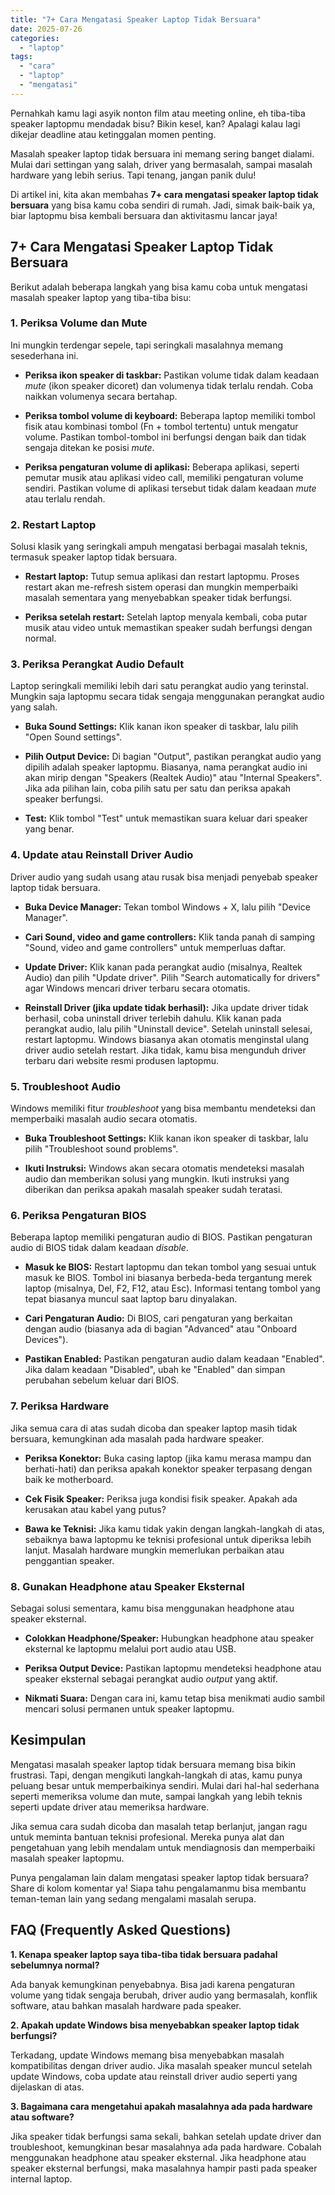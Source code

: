 ```yaml
---
title: "7+ Cara Mengatasi Speaker Laptop Tidak Bersuara"
date: 2025-07-26
categories: 
  - "laptop"
tags: 
  - "cara"
  - "laptop"
  - "mengatasi"
---
```


Pernahkah kamu lagi asyik nonton film atau meeting online, eh tiba-tiba speaker laptopmu mendadak bisu? Bikin kesel, kan? Apalagi kalau lagi dikejar deadline atau ketinggalan momen penting.

Masalah speaker laptop tidak bersuara ini memang sering banget dialami. Mulai dari settingan yang salah, driver yang bermasalah, sampai masalah hardware yang lebih serius. Tapi tenang, jangan panik dulu!

Di artikel ini, kita akan membahas **7+ cara mengatasi speaker laptop tidak bersuara** yang bisa kamu coba sendiri di rumah. Jadi, simak baik-baik ya, biar laptopmu bisa kembali bersuara dan aktivitasmu lancar jaya!

## 7+ Cara Mengatasi Speaker Laptop Tidak Bersuara

Berikut adalah beberapa langkah yang bisa kamu coba untuk mengatasi masalah speaker laptop yang tiba-tiba bisu:

### 1\. Periksa Volume dan Mute

Ini mungkin terdengar sepele, tapi seringkali masalahnya memang sesederhana ini.

- **Periksa ikon speaker di taskbar:** Pastikan volume tidak dalam keadaan _mute_ (ikon speaker dicoret) dan volumenya tidak terlalu rendah. Coba naikkan volumenya secara bertahap.
    
- **Periksa tombol volume di keyboard:** Beberapa laptop memiliki tombol fisik atau kombinasi tombol (Fn + tombol tertentu) untuk mengatur volume. Pastikan tombol-tombol ini berfungsi dengan baik dan tidak sengaja ditekan ke posisi _mute_.
    
- **Periksa pengaturan volume di aplikasi:** Beberapa aplikasi, seperti pemutar musik atau aplikasi video call, memiliki pengaturan volume sendiri. Pastikan volume di aplikasi tersebut tidak dalam keadaan _mute_ atau terlalu rendah.
    

### 2\. Restart Laptop

Solusi klasik yang seringkali ampuh mengatasi berbagai masalah teknis, termasuk speaker laptop tidak bersuara.

- **Restart laptop:** Tutup semua aplikasi dan restart laptopmu. Proses restart akan me-refresh sistem operasi dan mungkin memperbaiki masalah sementara yang menyebabkan speaker tidak berfungsi.
    
- **Periksa setelah restart:** Setelah laptop menyala kembali, coba putar musik atau video untuk memastikan speaker sudah berfungsi dengan normal.
    

### 3\. Periksa Perangkat Audio Default

Laptop seringkali memiliki lebih dari satu perangkat audio yang terinstal. Mungkin saja laptopmu secara tidak sengaja menggunakan perangkat audio yang salah.

- **Buka Sound Settings:** Klik kanan ikon speaker di taskbar, lalu pilih "Open Sound settings".
    
- **Pilih Output Device:** Di bagian "Output", pastikan perangkat audio yang dipilih adalah speaker laptopmu. Biasanya, nama perangkat audio ini akan mirip dengan "Speakers (Realtek Audio)" atau "Internal Speakers". Jika ada pilihan lain, coba pilih satu per satu dan periksa apakah speaker berfungsi.
    
- **Test:** Klik tombol "Test" untuk memastikan suara keluar dari speaker yang benar.
    

### 4\. Update atau Reinstall Driver Audio

Driver audio yang sudah usang atau rusak bisa menjadi penyebab speaker laptop tidak bersuara.

- **Buka Device Manager:** Tekan tombol Windows + X, lalu pilih "Device Manager".
    
- **Cari Sound, video and game controllers:** Klik tanda panah di samping "Sound, video and game controllers" untuk memperluas daftar.
    
- **Update Driver:** Klik kanan pada perangkat audio (misalnya, Realtek Audio) dan pilih "Update driver". Pilih "Search automatically for drivers" agar Windows mencari driver terbaru secara otomatis.
    
- **Reinstall Driver (jika update tidak berhasil):** Jika update driver tidak berhasil, coba uninstall driver terlebih dahulu. Klik kanan pada perangkat audio, lalu pilih "Uninstall device". Setelah uninstall selesai, restart laptopmu. Windows biasanya akan otomatis menginstal ulang driver audio setelah restart. Jika tidak, kamu bisa mengunduh driver terbaru dari website resmi produsen laptopmu.
    

### 5\. Troubleshoot Audio

Windows memiliki fitur _troubleshoot_ yang bisa membantu mendeteksi dan memperbaiki masalah audio secara otomatis.

- **Buka Troubleshoot Settings:** Klik kanan ikon speaker di taskbar, lalu pilih "Troubleshoot sound problems".
    
- **Ikuti Instruksi:** Windows akan secara otomatis mendeteksi masalah audio dan memberikan solusi yang mungkin. Ikuti instruksi yang diberikan dan periksa apakah masalah speaker sudah teratasi.
    

### 6\. Periksa Pengaturan BIOS

Beberapa laptop memiliki pengaturan audio di BIOS. Pastikan pengaturan audio di BIOS tidak dalam keadaan _disable_.

- **Masuk ke BIOS:** Restart laptopmu dan tekan tombol yang sesuai untuk masuk ke BIOS. Tombol ini biasanya berbeda-beda tergantung merek laptop (misalnya, Del, F2, F12, atau Esc). Informasi tentang tombol yang tepat biasanya muncul saat laptop baru dinyalakan.
    
- **Cari Pengaturan Audio:** Di BIOS, cari pengaturan yang berkaitan dengan audio (biasanya ada di bagian "Advanced" atau "Onboard Devices").
    
- **Pastikan Enabled:** Pastikan pengaturan audio dalam keadaan "Enabled". Jika dalam keadaan "Disabled", ubah ke "Enabled" dan simpan perubahan sebelum keluar dari BIOS.
    

### 7\. Periksa Hardware

Jika semua cara di atas sudah dicoba dan speaker laptop masih tidak bersuara, kemungkinan ada masalah pada hardware speaker.

- **Periksa Konektor:** Buka casing laptop (jika kamu merasa mampu dan berhati-hati) dan periksa apakah konektor speaker terpasang dengan baik ke motherboard.
    
- **Cek Fisik Speaker:** Periksa juga kondisi fisik speaker. Apakah ada kerusakan atau kabel yang putus?
    
- **Bawa ke Teknisi:** Jika kamu tidak yakin dengan langkah-langkah di atas, sebaiknya bawa laptopmu ke teknisi profesional untuk diperiksa lebih lanjut. Masalah hardware mungkin memerlukan perbaikan atau penggantian speaker.
    

### 8\. Gunakan Headphone atau Speaker Eksternal

Sebagai solusi sementara, kamu bisa menggunakan headphone atau speaker eksternal.

- **Colokkan Headphone/Speaker:** Hubungkan headphone atau speaker eksternal ke laptopmu melalui port audio atau USB.
    
- **Periksa Output Device:** Pastikan laptopmu mendeteksi headphone atau speaker eksternal sebagai perangkat audio _output_ yang aktif.
    
- **Nikmati Suara:** Dengan cara ini, kamu tetap bisa menikmati audio sambil mencari solusi permanen untuk speaker laptopmu.
    

## Kesimpulan

Mengatasi masalah speaker laptop tidak bersuara memang bisa bikin frustrasi. Tapi, dengan mengikuti langkah-langkah di atas, kamu punya peluang besar untuk memperbaikinya sendiri. Mulai dari hal-hal sederhana seperti memeriksa volume dan mute, sampai langkah yang lebih teknis seperti update driver atau memeriksa hardware.

Jika semua cara sudah dicoba dan masalah tetap berlanjut, jangan ragu untuk meminta bantuan teknisi profesional. Mereka punya alat dan pengetahuan yang lebih mendalam untuk mendiagnosis dan memperbaiki masalah speaker laptopmu.

Punya pengalaman lain dalam mengatasi speaker laptop tidak bersuara? Share di kolom komentar ya! Siapa tahu pengalamanmu bisa membantu teman-teman lain yang sedang mengalami masalah serupa.

## FAQ (Frequently Asked Questions)

**1\. Kenapa speaker laptop saya tiba-tiba tidak bersuara padahal sebelumnya normal?**

Ada banyak kemungkinan penyebabnya. Bisa jadi karena pengaturan volume yang tidak sengaja berubah, driver audio yang bermasalah, konflik software, atau bahkan masalah hardware pada speaker.

**2\. Apakah update Windows bisa menyebabkan speaker laptop tidak berfungsi?**

Terkadang, update Windows memang bisa menyebabkan masalah kompatibilitas dengan driver audio. Jika masalah speaker muncul setelah update Windows, coba update atau reinstall driver audio seperti yang dijelaskan di atas.

**3\. Bagaimana cara mengetahui apakah masalahnya ada pada hardware atau software?**

Jika speaker tidak berfungsi sama sekali, bahkan setelah update driver dan troubleshoot, kemungkinan besar masalahnya ada pada hardware. Cobalah menggunakan headphone atau speaker eksternal. Jika headphone atau speaker eksternal berfungsi, maka masalahnya hampir pasti pada speaker internal laptop.
